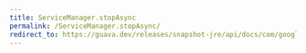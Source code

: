 ```yaml
---
title: ServiceManager.stopAsync
permalink: /ServiceManager.stopAsync/
redirect_to: https://guava.dev/releases/snapshot-jre/api/docs/com/google/common/util/concurrent/ServiceManager.html#stopAsync--
---
```

